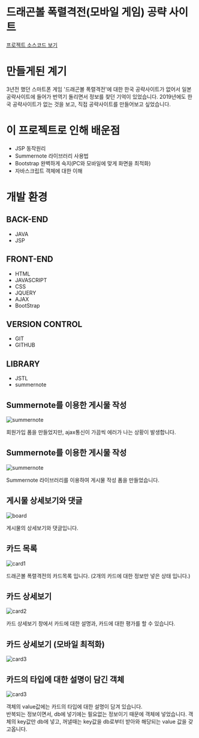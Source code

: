 # 드래곤볼 폭렬격전(모바일 게임) 공략 사이트
[프로젝트 소스코드 보기](https://github.com/SooJae/DBB)

# 만들게된 계기
3년전 했던 스마트폰 게임 '드래곤볼 폭렬격전'에 대한 한국 공략사이트가 없어서 일본 공략사이트에 들어가 번역기 돌리면서 정보를 찾던 기억이 있었습니다.   2019년에도 한국 공략사이트가 없는 것을 보고, 직접 공략사이트를 만들어보고 싶었습니다.

# 이 프로젝트로 인해 배운점
- JSP 동작원리
- Summernote 라이브러리 사용법
- Bootstrap 완벽하게 숙지(PC와 모바일에 맞게 화면을 최적화)
- 자바스크립트 객체에 대한 이해

# 개발 환경
## BACK-END
- JAVA
- JSP

## FRONT-END
- HTML
- JAVASCRIPT
- CSS
- JQUERY
- AJAX
- BootStrap
## VERSION CONTROL
- GIT
- GITHUB
## LIBRARY
- JSTL
- summernote

## Summernote를 이용한 게시물 작성
![summernote](./img/join.png)



회원가입 폼을 만들었지만, ajax통신이 가끔씩 에러가 나는 상황이 발생합니다.
## Summernote를 이용한 게시물 작성
![summernote](./img/summernote.png)


Summernote 라이브러리를 이용하여 게시물 작성 폼을 만들었습니다.
## 게시물 상세보기와 댓글
![board](./img/board1.png)



게시물의 상세보기와 댓글입니다.
## 카드 목록
![card1](./img/card1.png)


드래곤볼 폭렬격전의 카드목록 입니다. (2개의 카드에 대한 정보만 넣은 상태 입니다.)
## 카드 상세보기
![card2](./img/card2.png)


카드 상세보기 창에서 카드에 대한 설명과, 카드에 대한 평가를 할 수 있습니다.

## 카드 상세보기 (모바일 최적화)
![card3](./img/card3.png)


## 카드의 타입에 대한 설명이 담긴 객체
![card3](./img/cardJson.png)

객체의 value값에는 카드의 타입에 대한 설명이 담겨 있습니다.   
반복되는 정보이면서, db에 넣기에는 필요없는 정보이기 때문에 객체에 넣었습니다.    객체의 key값만 db에 넣고, 꺼낼때는 key값을 db로부터 받아와 해당되는 value 값을 갖고옵니다.